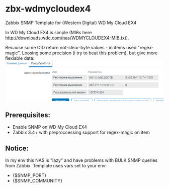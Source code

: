 # zbx-wdmycloudex4
Zabbix SNMP Template for (Western Digital) WD My Cloud EX4

In WD My Cloud EX4 is simple (MIBs here http://downloads.wdc.com/nas/WDMYCLOUDEX4-MIB.txt). 

Because some OID return not-clear-byte values - in items used "regex-magic". Loosing some
precision (i try to beat this problem), but give more flexiable data:
![alt_text](https://github.com/GOID1989/zbx-wdmycloudex4/raw/master/zabbix_preproccessing.PNG)

## Prerequisites:
 - Enable SNMP on WD My Cloud EX4
 - Zabbix 3.4+ with preproccessing support for regex-magic on item

## Notice:
In my env this NAS is "lazy" and have problems with BULK SNMP queries from Zabbix.
Template uses vars set to your env:
 - {$SNMP_PORT}
 - {$SNMP_COMMUNITY}



